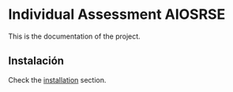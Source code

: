 # Individual Assessment AIOSRSE

This is the documentation of the project.

## Instalación
Check the [installation](install.md) section.
